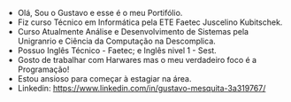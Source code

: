 - Olá, Sou o Gustavo e esse é o meu Portifólio.
- Fiz curso Técnico em Informática pela ETE Faetec Juscelino Kubitschek.
- Curso Atualmente Análise e Desenvolvimento de Sistemas pela Unigranrio e Ciência da Computação na Descomplica.
- Possuo Inglês Técnico - Faetec; e Inglês nivel 1 - Sest.
- Gosto de trabalhar com Harwares mas o meu verdadeiro foco é a Programação!
- Estou ansioso para começar à estagiar na área.
- Linkedin: https://www.linkedin.com/in/gustavo-mesquita-3a319767/
